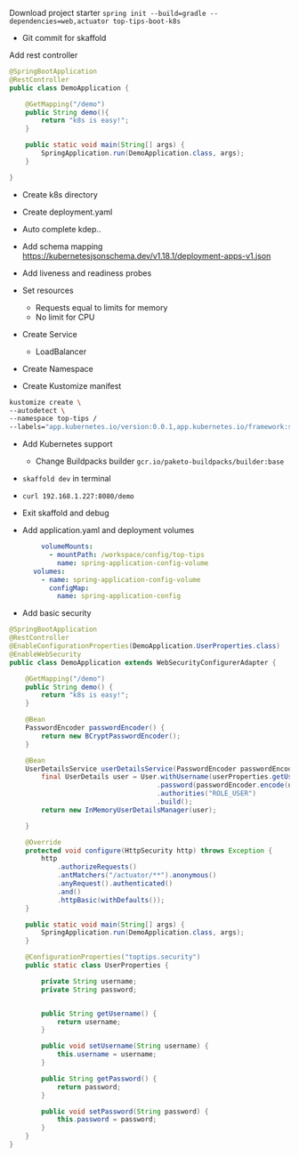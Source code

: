 Download project starter
`spring init --build=gradle --dependencies=web,actuator top-tips-boot-k8s`

* Git commit for skaffold

Add rest controller

```java
@SpringBootApplication
@RestController
public class DemoApplication {

	@GetMapping("/demo")
	public String demo(){
		return "k8s is easy!";
	}

	public static void main(String[] args) {
		SpringApplication.run(DemoApplication.class, args);
	}

}
```

* Create k8s directory

* Create deployment.yaml

* Auto complete kdep..

* Add schema mapping https://kubernetesjsonschema.dev/v1.18.1/deployment-apps-v1.json

* Add liveness and readiness probes

* Set resources
    * Requests equal to limits for memory
    * No limit for CPU

* Create Service
    * LoadBalancer

* Create Namespace

* Create Kustomize manifest
```bash
kustomize create \
--autodetect \
--namespace top-tips /
--labels="app.kubernetes.io/version:0.0.1,app.kubernetes.io/framework:spring-boot-2.4"
```
* Add Kubernetes support
    * Change Buildpacks builder `gcr.io/paketo-buildpacks/builder:base`
    
* `skaffold dev` in terminal

* `curl 192.168.1.227:8080/demo`

* Exit skaffold and debug

* Add application.yaml and deployment volumes

```yaml
        volumeMounts:
          - mountPath: /workspace/config/top-tips
            name: spring-application-config-volume
      volumes:
        - name: spring-application-config-volume
          configMap:
            name: spring-application-config
```

* Add basic security
```java
@SpringBootApplication
@RestController
@EnableConfigurationProperties(DemoApplication.UserProperties.class)
@EnableWebSecurity
public class DemoApplication extends WebSecurityConfigurerAdapter {

	@GetMapping("/demo")
	public String demo() {
		return "k8s is easy!";
	}

	@Bean
	PasswordEncoder passwordEncoder() {
		return new BCryptPasswordEncoder();
	}

	@Bean
	UserDetailsService userDetailsService(PasswordEncoder passwordEncoder, UserProperties userProperties) {
		final UserDetails user = User.withUsername(userProperties.getUsername())
									 .password(passwordEncoder.encode(userProperties.getPassword()))
									 .authorities("ROLE_USER")
									 .build();
		return new InMemoryUserDetailsManager(user);

	}

	@Override
	protected void configure(HttpSecurity http) throws Exception {
		http
			.authorizeRequests()
			.antMatchers("/actuator/**").anonymous()
			.anyRequest().authenticated()
			.and()
			.httpBasic(withDefaults());
	}

	public static void main(String[] args) {
		SpringApplication.run(DemoApplication.class, args);
	}

	@ConfigurationProperties("toptips.security")
	public static class UserProperties {

		private String username;
		private String password;


		public String getUsername() {
			return username;
		}

		public void setUsername(String username) {
			this.username = username;
		}

		public String getPassword() {
			return password;
		}

		public void setPassword(String password) {
			this.password = password;
		}
	}
}
```
